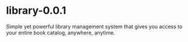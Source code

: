 # library-0.0.1 #
Simple yet powerful library management system that gives you access to your entire book catalog, anywhere, anytime.
